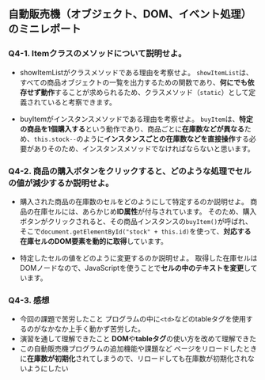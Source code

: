 ## 自動販売機（オブジェクト、DOM、イベント処理）のミニレポート
### Q4-1. Itemクラスのメソッドについて説明せよ。

* showItemListがクラスメソッドである理由を考察せよ。
`showItemList`は、すべての商品オブジェクトの一覧を出力するための関数であり、**何にでも依存せず動作**することが求められるため、クラスメソッド（`static`）として定義されていると考察できます。

* buyItemがインスタンスメソッドである理由を考察せよ。
`buyItem`は、**特定の商品を1個購入する**という動作であり、商品ごとに**在庫数などが異なる**ため、`this.stock--`のように**インスタンスごとの在庫数などを直接操作**する必要がありそのため、インスタンスメソッドでなければならないと思います。

### Q4-2. 商品の購入ボタンをクリックすると、どのような処理でセルの値が減少するか説明せよ。

* 購入された商品の在庫数のセルをどのようにして特定するのか説明せよ。
商品の在庫セルには、あらかじめ**ID属性**が付与されています。
そのため、購入ボタンがクリックされると、その商品インスタンスの`buyItem()`が呼ばれ、そこで`document.getElementById("stock" + this.id)`を使って、**対応する在庫セルのDOM要素を動的に取得**しています。

* 特定したセルの値をどのように変更するのか説明せよ。
取得した在庫セルはDOMノードなので、JavaScriptを使うことで**セルの中のテキストを変更**しています。

### Q4-3. 感想
* 今回の課題で苦労したこと
プログラムの中に`<td>`などのtableタグを使用するのがなかなか上手く動かず苦労した。
* 演習を通して理解できたこと
**DOM**や**tableタグ**の使い方を改めて理解できた
* この自動販売機プログラムの追加機能や課題など
ページをリロードしたときに**在庫数が初期化**されてしまうので、リロードしても在庫数が初期化されないようにしたい
